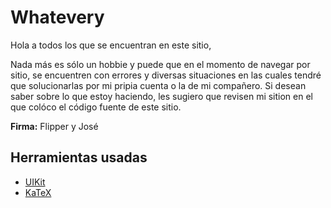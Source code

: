 # Whatevery

Hola a todos los que se encuentran en este sitio,

Nada más es sólo un hobbie y puede que en el momento de navegar por sitio, se encuentren con errores y diversas
situaciones en las cuales tendré que solucionarlas por mi pripia cuenta o la de mi compañero. Si desean saber sobre
lo que estoy haciendo, les sugiero que revisen mi sition en el que colóco el código fuente de este sitio.

__Firma:__ Flipper y José

## Herramientas usadas

 * [UIKit](https://getuikit.com/)
 * [KaTeX](https://github.com/KaTeX/KaTeX)
